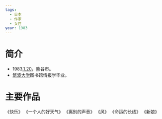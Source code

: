 ```yaml
---
tags:
  - 日本
  - 作家
  - 女性
year: 1983
---
```

# 简介

- 1983[.1.20](2024-01-20.md)，熊谷市。
- [筑波大学](筑波大学.md)图书馆情报学毕业。
# 主要作品

《快乐》
《一个人的好天气》
《离别的声音》
《风》
《命运的长线》
《新娘》